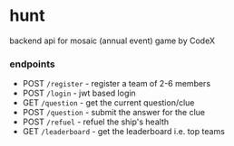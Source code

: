 # hunt
backend api for mosaic (annual event) game by CodeX

### endpoints

- POST `/register` - register a team of 2-6 members
- POST `/login` - jwt based login
- GET `/question` - get the current question/clue
- POST `/question` - submit the answer for the clue
- POST `/refuel` - refuel the ship's health
- GET `/leaderboard` - get the leaderboard i.e. top teams
